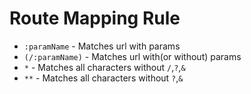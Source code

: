 # Route Mapping Rule
- `:paramName`     - Matches url with params
- `(/:paramName)`  - Matches url with(or without) params 
- `*`              - Matches all characters without `/`,`?`,`&`
- `**`             - Matches all characters without `?`,`&`